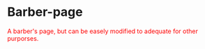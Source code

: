# Barber-page

<p style='color: red'>A barber's page, but can be easely modified to adequate for other purporses.</p>

